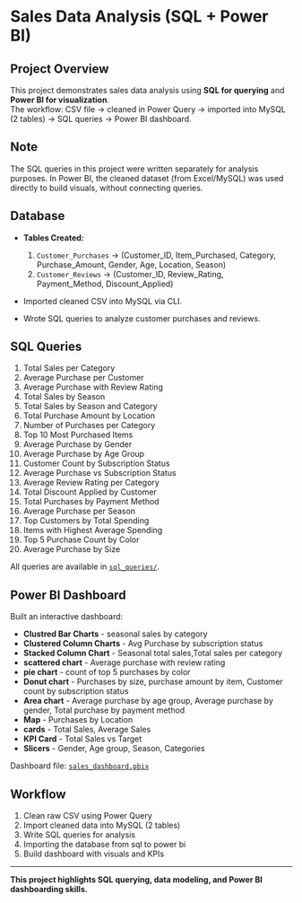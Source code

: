 # Sales Data Analysis (SQL + Power BI)

## Project Overview
This project demonstrates sales data analysis using **SQL for querying** 
and **Power BI for visualization**.  
The workflow: CSV file → cleaned in Power Query → imported into MySQL (2 tables) → SQL queries → Power BI dashboard.

## Note
The SQL queries in this project were written separately for analysis purposes. In Power BI, the cleaned dataset (from Excel/MySQL) was used directly to build visuals, without connecting queries.

## Database
- **Tables Created:**
  1. `Customer_Purchases` → (Customer_ID, Item_Purchased, Category, Purchase_Amount, Gender, Age, Location, Season)
  2. `Customer_Reviews` → (Customer_ID, Review_Rating, Payment_Method, Discount_Applied)

- Imported cleaned CSV into MySQL via CLI.  
- Wrote SQL queries to analyze customer purchases and reviews.

## SQL Queries
1. Total Sales per Category
2. Average Purchase per Customer
3. Average Purchase with Review Rating
4. Total Sales by Season
5. Total Sales by Season and Category
6. Total Purchase Amount by Location
7. Number of Purchases per Category
8. Top 10 Most Purchased Items
9. Average Purchase by Gender
10. Average Purchase by Age Group
11. Customer Count by Subscription Status
12. Average Purchase vs Subscription Status
13. Average Review Rating per Category
14. Total Discount Applied by Customer
15. Total Purchases by Payment Method
16. Average Purchase per Season
17. Top Customers by Total Spending
18. Items with Highest Average Spending
19. Top 5 Purchase Count by Color
20. Average Purchase by Size

All queries are available in [`sql_queries/`](./all_sql_queries.sql).

## Power BI Dashboard
Built an interactive dashboard:
- **Clustred Bar Charts** - seasonal sales by category  
- **Clustered Column Charts** - Avg Purchase by subscription status 
- **Stacked Column Chart** - Seasonal total sales,Total sales per category
- **scattered chart** - Average purchase with review rating
- **pie chart** - count of top 5 purchases by color
- **Donut chart** - Purchases by size, purchase amount by item, Customer count by subscription status
- **Area chart** - Average purchase by age group, Average purchase by gender, Total purchase by payment method  
- **Map** - Purchases by Location
- **cards** - Total Sales, Average Sales  
- **KPI Card** - Total Sales vs Target
- **Slicers** - Gender, Age group, Season, Categories  

Dashboard file: [`sales_dashboard.pbix`](./power_BI_report.pbix)

## Workflow
1. Clean raw CSV using Power Query  
2. Import cleaned data into MySQL (2 tables)  
3. Write SQL queries for analysis  
4. Importing the database from sql to power bi 
5. Build dashboard with visuals and KPIs  

---
**This project highlights SQL querying, data modeling, and Power BI dashboarding skills.**
